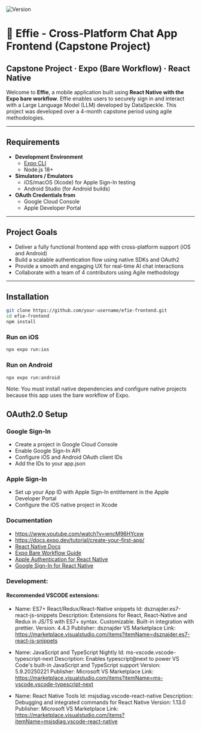 ![Version](https://img.shields.io/badge/version-0.0.1-blue)

# 📱 Effie - Cross-Platform Chat App Frontend (Capstone Project)

**Capstone Project · Expo (Bare Workflow) · React Native**
---

Welcome to **Effie**, a mobile application built using **React Native with the Expo bare workflow**. Effie enables users to securely sign in and interact with a Large Language Model (LLM) developed by DataSpeckle. This project was developed over a 4-month capstone period using agile methodologies.

---

## Requirements
- **Development Environment**
  - [Expo CLI](https://docs.expo.dev/get-started/installation/)
  - Node.js 18+
- **Simulators / Emulators**
  - iOS/macOS (Xcode) for Apple Sign-In testing
  - Android Studio (for Android builds)
- **OAuth Credentials from**
  - Google Cloud Console
  - Apple Developer Portal
    
---    

## Project Goals

- Deliver a fully functional frontend app with cross-platform support (iOS and Android)
- Build a scalable authentication flow using native SDKs and OAuth2
- Provide a smooth and engaging UX for real-time AI chat interactions
- Collaborate with a team of 4 contributors using Agile methodology

---
## Installation

```bash
git clone https://github.com/your-username/efie-frontend.git
cd efie-frontend
npm install
```

### Run on iOS
```bash
npx expo run:ios
```

### Run on Android
```bash
npx expo run:android
```
Note: You must install native dependencies and configure native projects because this app uses the bare workflow of Expo.

## OAuth2.0 Setup
### Google Sign-In
- Create a project in Google Cloud Console
- Enable Google Sign-In API
- Configure iOS and Android OAuth client IDs
- Add the IDs to your app.json

### Apple Sign-In
- Set up your App ID with Apple Sign-In entitlement in the Apple Developer Portal
- Configure the iOS native project in Xcode


### Documentation

- https://www.youtube.com/watch?v=wncM96HYcxw
- https://docs.expo.dev/tutorial/create-your-first-app/
- [React Native Docs](https://reactnative.dev/docs/getting-started)
- [Expo Bare Workflow Guide](https://docs.expo.dev/bare/install-dev-builds-in-bare/)
- [Apple Authentication for React Native](https://docs.expo.dev/versions/latest/sdk/apple-authentication/)
- [Google Sign-In for React Native](https://www.npmjs.com/package/@react-native-google-signin/google-signin)


### Development:
#### Recommended VSCODE extensions:
- Name: ES7+ React/Redux/React-Native snippets
Id: dsznajder.es7-react-js-snippets
Description: Extensions for React, React-Native and Redux in JS/TS with ES7+ syntax. Customizable. Built-in integration with prettier.
Version: 4.4.3
Publisher: dsznajder
VS Marketplace Link: https://marketplace.visualstudio.com/items?itemName=dsznajder.es7-react-js-snippets

- Name: JavaScript and TypeScript Nightly
Id: ms-vscode.vscode-typescript-next
Description: Enables typescript@next to power VS Code's built-in JavaScript and TypeScript support
Version: 5.9.20250221
Publisher: Microsoft
VS Marketplace Link: https://marketplace.visualstudio.com/items?itemName=ms-vscode.vscode-typescript-next

- Name: React Native Tools
Id: msjsdiag.vscode-react-native
Description: Debugging and integrated commands for React Native
Version: 1.13.0
Publisher: Microsoft
VS Marketplace Link: https://marketplace.visualstudio.com/items?itemName=msjsdiag.vscode-react-native
